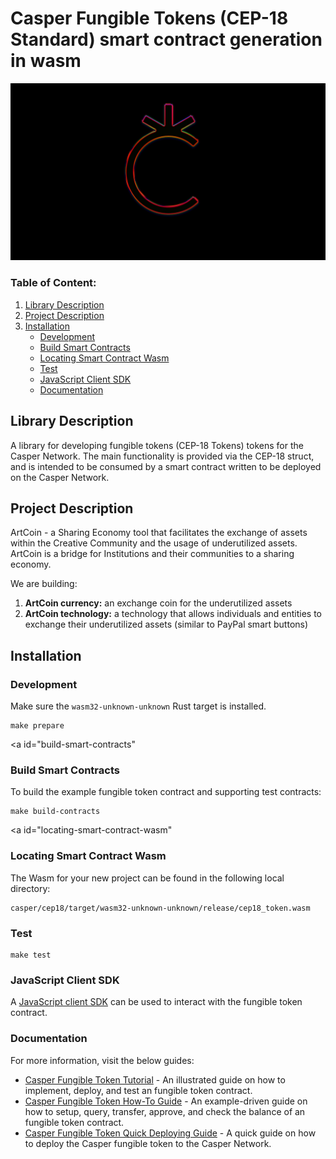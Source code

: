 # Casper Fungible Tokens (CEP-18 Standard) smart contract generation in wasm

<img src="images/ArtCoin-Youtube-cover.jpg">

### Table of Content:
1. [Library Description](#library-description)
2. [Project Description](#project-description)
3. [Installation](#installation)
    * [Development](#development)
    * [Build Smart Contracts](#build-smart-contracts)
    * [Locating Smart Contract Wasm](#locating-smart-contract-wasm)
    * [Test](#test)
    * [JavaScript Client SDK](#javaScript_client_sdk)
    * [Documentation](#documentation)


<a id="library-description"></a>
## Library Description
A library for developing fungible tokens (CEP-18 Tokens) tokens for the Casper Network.
The main functionality is provided via the CEP-18 struct, and is intended to be consumed by a smart contract written to be deployed on the Casper Network.

<a id="project-description"></a>
## Project Description
ArtCoin - a Sharing Economy tool that facilitates the exchange of assets within the Creative Community and the usage of underutilized assets.
ArtCoin is a bridge for Institutions and their communities to a sharing economy.

We are building:
1. <b>ArtCoin currency:</b> an exchange coin for the underutilized assets
2. <b>ArtCoin technology:</b> a technology that allows individuals and entities to exchange their underutilized assets (similar to PayPal smart buttons)


## Installation
### Development

Make sure the `wasm32-unknown-unknown` Rust target is installed.

```
make prepare
```

<a id="build-smart-contracts"</a>
### Build Smart Contracts

To build the example fungible token contract and supporting test contracts:

```
make build-contracts
```

<a id="locating-smart-contract-wasm"</a>
### Locating Smart Contract Wasm

The Wasm for your new project can be found in the following local directory:

```
casper/cep18/target/wasm32-unknown-unknown/release/cep18_token.wasm
```

### Test

```
make test
```

<a id="javaScript_client_sdk"></a>
### JavaScript Client SDK

A [JavaScript client SDK](https://github.com/casper-ecosystem/erc20/tree/master/client-js#readme) can be used to interact with the fungible token contract.

### Documentation

For more information, visit the below guides:

- [Casper Fungible Token Tutorial](/docs/TUTORIAL.md) - An illustrated guide on how to implement, deploy, and test an fungible token contract.
- [Casper Fungible Token How-To Guide](/docs/Sample-Guide.md) - An example-driven guide on how to setup, query, transfer, approve, and check the balance of an fungible token contract.
- [Casper Fungible Token Quick Deploying Guide](/docs/Deploy-Token.md) - A quick guide on how to deploy the Casper fungible token to the Casper Network.
